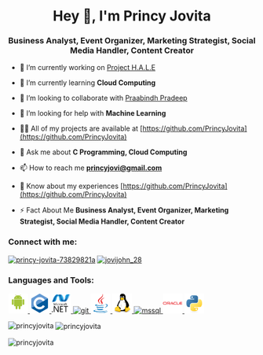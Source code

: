 <h1 align="center">Hey 👋, I'm Princy Jovita</h1>
<h3 align="center">Business Analyst, Event Organizer, Marketing Strategist, Social Media Handler, Content Creator</h3>

- 🔭 I’m currently working on [Project H.A.L.E](https://docs.google.com/presentation/d/1P4nZsDmn5ydRPyovqotj6KRHT7aag6Hs/edit?usp=sharing&ouid=117702022704825799713&rtpof=true&sd=true)

- 🌱 I’m currently learning **Cloud Computing**

- 👯 I’m looking to collaborate with [Praabindh Pradeep](https://github.com/praabindhp)

- 🤝 I’m looking for help with **Machine Learning**

- 👨‍💻 All of my projects are available at [https://github.com/PrincyJovita](https://github.com/PrincyJovita)

- 💬 Ask me about **C Programming, Cloud Computing**

- 📫 How to reach me **princyjovi@gmail.com**

- 📄 Know about my experiences [https://github.com/PrincyJovita](https://github.com/PrincyJovita)

- ⚡ Fact About Me **Business Analyst, Event Organizer, Marketing Strategist, Social Media Handler, Content Creator**

<h3 align="left">Connect with me:</h3>
<p align="left">
<a href="https://linkedin.com/in/princy-jovita-73829821a" target="blank"><img align="center" src="https://raw.githubusercontent.com/rahuldkjain/github-profile-readme-generator/master/src/images/icons/Social/linked-in-alt.svg" alt="princy-jovita-73829821a" height="30" width="40" /></a>
<a href="https://instagram.com/jovijohn_28" target="blank"><img align="center" src="https://raw.githubusercontent.com/rahuldkjain/github-profile-readme-generator/master/src/images/icons/Social/instagram.svg" alt="jovijohn_28" height="30" width="40" /></a>
</p>

<h3 align="left">Languages and Tools:</h3>
<p align="left"> <a href="https://developer.android.com" target="_blank" rel="noreferrer"> <img src="https://raw.githubusercontent.com/devicons/devicon/master/icons/android/android-original-wordmark.svg" alt="android" width="40" height="40"/> </a> <a href="https://www.cprogramming.com/" target="_blank" rel="noreferrer"> <img src="https://raw.githubusercontent.com/devicons/devicon/master/icons/c/c-original.svg" alt="c" width="40" height="40"/> </a> <a href="https://dotnet.microsoft.com/" target="_blank" rel="noreferrer"> <img src="https://raw.githubusercontent.com/devicons/devicon/master/icons/dot-net/dot-net-original-wordmark.svg" alt="dotnet" width="40" height="40"/> </a> <a href="https://git-scm.com/" target="_blank" rel="noreferrer"> <img src="https://www.vectorlogo.zone/logos/git-scm/git-scm-icon.svg" alt="git" width="40" height="40"/> </a> <a href="https://www.java.com" target="_blank" rel="noreferrer"> <img src="https://raw.githubusercontent.com/devicons/devicon/master/icons/java/java-original.svg" alt="java" width="40" height="40"/> </a> <a href="https://www.linux.org/" target="_blank" rel="noreferrer"> <img src="https://raw.githubusercontent.com/devicons/devicon/master/icons/linux/linux-original.svg" alt="linux" width="40" height="40"/> </a> <a href="https://www.microsoft.com/en-us/sql-server" target="_blank" rel="noreferrer"> <img src="https://www.svgrepo.com/show/303229/microsoft-sql-server-logo.svg" alt="mssql" width="40" height="40"/> </a> <a href="https://www.oracle.com/" target="_blank" rel="noreferrer"> <img src="https://raw.githubusercontent.com/devicons/devicon/master/icons/oracle/oracle-original.svg" alt="oracle" width="40" height="40"/> </a> <a href="https://www.python.org" target="_blank" rel="noreferrer"> <img src="https://raw.githubusercontent.com/devicons/devicon/master/icons/python/python-original.svg" alt="python" width="40" height="40"/> </a> </p>

<p><img align="left" src="https://github-readme-stats.vercel.app/api/top-langs?username=princyjovita&show_icons=true&locale=en&layout=compact" alt="princyjovita" /></p>

<p>&nbsp;<img align="center" src="https://github-readme-stats.vercel.app/api?username=princyjovita&show_icons=true&locale=en" alt="princyjovita" /></p>

<p><img align="center" src="https://github-readme-streak-stats.herokuapp.com/?user=princyjovita&" alt="princyjovita" /></p>
